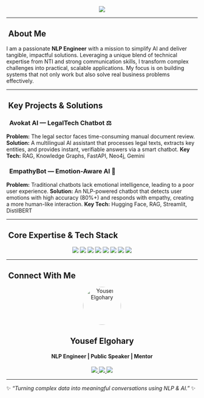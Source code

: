 <p align="center">
  <img src="https://readme-typing-svg.herokuapp.com?size=30&color=36BCF7&center=true&vCenter=true&lines=Yousef+Elgohary+%E2%80%94+NLP+Engineer+%F0%9F%A4%96;Building+AI+Solutions+that+Solve+Real-World+Problems" />
</p>

---

##  About Me
I am a passionate **NLP Engineer** with a mission to simplify AI and deliver tangible, impactful solutions. Leveraging a unique blend of technical expertise from NTI and strong communication skills, I transform complex challenges into practical, scalable applications. My focus is on building systems that not only work but also solve real business problems effectively.

---

##  Key Projects & Solutions

###   Avokat AI — LegalTech Chatbot ⚖️
**Problem:** The legal sector faces time-consuming manual document review.
**Solution:** A multilingual AI assistant that processes legal texts, extracts key entities, and provides instant, verifiable answers via a smart chatbot.
**Key Tech:** RAG, Knowledge Graphs, FastAPI, Neo4j, Gemini

###   EmpathyBot — Emotion-Aware AI 🤖
**Problem:** Traditional chatbots lack emotional intelligence, leading to a poor user experience.
**Solution:** An NLP-powered chatbot that detects user emotions with high accuracy (80%+) and responds with empathy, creating a more human-like interaction.
**Key Tech:** Hugging Face, RAG, Streamlit, DistilBERT

---

##  Core Expertise & Tech Stack

<p align="center">
  <img src="https://img.shields.io/badge/NLP-HuggingFace-yellow?style=for-the-badge&logo=huggingface&logoColor=white"/>
  <img src="https://img.shields.io/badge/LLMs-Gemini-000000?style=for-the-badge&logo=google&logoColor=white"/>
  <img src="https://img.shields.io/badge/RAG-blue?style=for-the-badge"/>
  <img src="https://img.shields.io/badge/Knowledge%20Graph-Neo4j-008C00?style=for-the-badge&logo=neo4j&logoColor=white"/>
  
  <img src="https://img.shields.io/badge/Python-3776AB?style=for-the-badge&logo=python&logoColor=white"/>
  <img src="https://img.shields.io/badge/FastAPI-009688?style=for-the-badge&logo=fastapi"/>
  <img src="https://img.shields.io/badge/LangChain-green?style=for-the-badge"/>
  <img src="https://img.shields.io/badge/Docker-2496ED?style=for-the-badge&logo=docker&logoColor=white"/>
</p>

---

##  Connect With Me
<p align="center">
  <img src="https://avatars.githubusercontent.com/u/your_github_username" width="100px;" alt="Yousef Elgohary" style="border-radius:50%;"/>
  <h2 align="center">Yousef Elgohary</h2>
  <h4 align="center">NLP Engineer | Public Speaker | Mentor</h4>
  <p align="center">
    <a href="https://linkedin.com/in/yousefelgohary" target="_blank">
      <img src="https://img.shields.io/badge/LinkedIn-0e76a8?style=for-the-badge&logo=linkedin&logoColor=white"/>
    </a>
    <a href="mailto:yusufaljawhari@gmail.com" target="_blank">
      <img src="https://img.shields.io/badge/Gmail-D14836?style=for-the-badge&logo=gmail&logoColor=white"/>
    </a>
    <a href="https://github.com/yousefelgohary" target="_blank">
      <img src="https://img.shields.io/badge/GitHub-333333?style=for-the-badge&logo=github&logoColor=white"/>
    </a>
  </p>
</p>

---

✨ *“Turning complex data into meaningful conversations using NLP & AI.”* ✨
